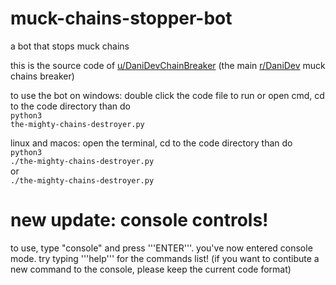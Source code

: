 # muck-chains-stopper-bot
a bot that stops muck chains

this is the source code of [u/DaniDevChainBreaker](https://www.reddit.com/user/DaniDevChainBreaker/) (the main [r/DaniDev](https://www.reddit.com/r/DaniDev/) muck chains breaker)

to use the bot on windows:
double click the code file to run
or
open cmd, cd to the code directory than do<br><code>python3 the-mighty-chains-destroyer.py</code>

linux and macos:
open the terminal, cd to the code directory than do<br><code>python3 ./the-mighty-chains-destroyer.py</code><br>or<br><code>./the-mighty-chains-destroyer.py</code>

# new update: console controls!
to use, type "console" and press '''ENTER'''. you've now entered console mode. try typing '''help''' for the commands list!
(if you want to contibute a new command to the console, please keep the current code format)
